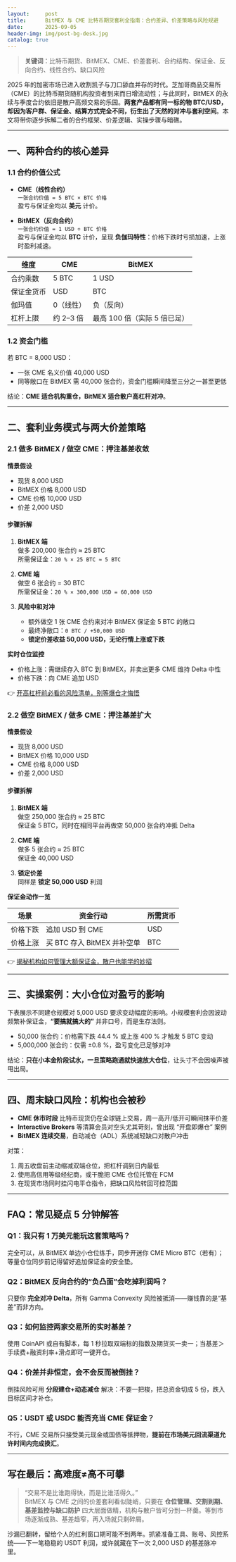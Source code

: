 ```yaml
---
layout:     post
title:      BitMEX 与 CME 比特币期货套利全指南：合约差异、价差策略与风险规避
date:       2025-09-05
header-img: img/post-bg-desk.jpg
catalog: true
---
```


> **关键词**：比特币期货、BitMEX、CME、价差套利、合约结构、保证金、反向合约、线性合约、缺口风险

2025 年的加密市场已进入收割凯子与刀口舔血并存的时代。芝加哥商品交易所（CME）的比特币期货随机构投资者到来而日增流动性；与此同时，BitMEX 的永续与季度合约依旧是散户高频交易的乐园。**两套产品都有同一标的物 BTC/USD，却因为客户群、保证金、结算方式完全不同，衍生出了天然的对冲与套利空间**。本文将带你逐步拆解二者的合约框架、价差逻辑、实操步骤与暗礁。

---

## 一、两种合约的核心差异

### 1.1 合约价值公式

- **CME（线性合约）**  
  `一张合约价值 = 5 BTC × BTC 价格`  
  盈亏与保证金均以 **美元** 计价。

- **BitMEX（反向合约）**  
  `一张合约价值 = 1 USD ÷ BTC 价格`  
  盈亏与保证金均以 **BTC** 计价，呈现 **负伽玛特性**：价格下跌时亏损加速，上涨时盈利减速。

| 维度 | CME | BitMEX |
| --- | --- | --- |
| 合约乘数 | 5 BTC | 1 USD |
| 保证金货币 | USD | BTC |
| 伽玛值 | 0（线性） | 负（反向） |
| 杠杆上限 | 约 2–3 倍 | 最高 100 倍（实际 5 倍已足） |

### 1.2 资金门槛

若 BTC = 8,000 USD：

- 一张 CME 名义价值 40,000 USD  
- 同等敞口在 BitMEX 需 40,000 张合约，资金门槛瞬间降至三分之一甚至更低

结论：**CME 适合机构重仓，BitMEX 适合散户高杠杆对冲**。

---

## 二、套利业务模式与两大价差策略

### 2.1 做多 BitMEX / 做空 CME：押注基差收敛

**情景假设**  
- 现货 8,000 USD  
- BitMEX 价格 8,000 USD  
- CME 价格 10,000 USD  
- 价差 2,000 USD

#### 步骤拆解

1. **BitMEX 端**  
   做多 200,000 张合约 ≈ 25 BTC  
   所需保证金：`20 % × 25 BTC ≈ 5 BTC`

2. **CME 端**  
   做空 6 张合约 = 30 BTC  
   所需保证金：`20 % × 300,000 USD = 60,000 USD`

3. **风险中和对冲**  
   - 额外做空 1 张 CME 合约来对冲 BitMEX 保证金 5 BTC 的敞口  
   - 最终净敞口：`0 BTC / +50,000 USD`  
   - **锁定价差收益 50,000 USD，无论行情上涨或下跌**

**实时仓位监控**  
- 价格上涨：需继续存入 BTC 到 BitMEX，并卖出更多 CME 维持 Delta 中性  
- 价格下跌：向 CME 追加 USD

👉 [开高杠杆前必看的风险清单，别等爆仓才悔悟](https://okxdog.com/)

### 2.2 做空 BitMEX / 做多 CME：押注基差扩大

**情景假设**  
- 现货 8,000 USD  
- BitMEX 价格 10,000 USD  
- CME 价格 8,000 USD  
- 价差 2,000 USD

#### 步骤拆解

1. **BitMEX 端**  
   做空 250,000 张合约 ≈ 25 BTC  
   保证金 5 BTC，同时在相同平台再做空 50,000 张合约冲抵 Delta

2. **CME 端**  
   做多 5 张合约 ≈ 25 BTC  
   保证金 40,000 USD

3. **锁定价差**  
   同样是 **锁定 50,000 USD** 利润

**保证金动作一览**

| 场景 | 资金行动 | 所需货币 |
| --- | --- | --- |
| 价格下跌 | 追加 USD 到 CME | USD |
| 价格上涨 | 买 BTC 存入 BitMEX 并补空单 | BTC |

👉 [揭秘机构如何管理大额保证金，散户也能学的妙招](https://okxdog.com/)

---

## 三、实操案例：大小仓位对盈亏的影响

下表展示不同建仓规模对 5,000 USD 要求变动幅度的影响。小规模套利会因波动频繁补保证金，**“要搞就搞大的”** 并非口号，而是生存法则。

- 50,000 张合约：价格需下跌 44.4 % 或上涨 400 % 才触发 5 BTC 变动  
- 5,000,000 张合约：仅需 ±0.8 %，盈亏变化已足够对冲

结论：**只在小本金阶段试水，一旦策略跑通就快速放大仓位**，让头寸不会因噪声被甩出局。

---

## 四、周末缺口风险：机构也会被秒

- **CME 休市时段** 比特币现货仍在全球链上交易，周一高开/低开可瞬间抹平价差  
- **Interactive Brokers** 等清算会员对空头尤其苛刻，曾出现 “开盘即爆仓” 案例  
- **BitMEX 连续交易**，自动减仓（ADL）系统减轻缺口对散户冲击

对策：  
1. 周五收盘前主动缩减双端仓位，把杠杆调到日内最低  
2. 使用高信用等级经纪商，或干脆把 CME 仓位托管在 FCM  
3. 在现货市场同时挂闪电平仓指令，把缺口风险转回可控范围

---

## FAQ：常见疑点 5 分钟解答

### Q1：我只有 1 万美元能玩这套策略吗？
完全可以，从 BitMEX 单边小仓位练手，同步开迷你 CME Micro BTC（若有）；等量仓位同步前记得留好追加保证金的安全垫。

### Q2：BitMEX 反向合约的“负凸面”会吃掉利润吗？
只要你 **完全对冲 Delta**，所有 Gamma Convexity 风险被抵消——赚钱靠的是“基差”而非方向。

### Q3：如何监控两家交易所的实时基差？
使用 CoinAPI 或自有脚本，每 1 秒拉取双端标的指数及期货买一卖一；当基差＞手续费+融资利率+滑点即可一键开仓。

### Q4：价差并非恒定，会不会反而被倒挂？
倒挂风险可用 **分段建仓+动态减仓** 解决：不要一把梭，把总资金切成 5 份，跌入目标区间才补仓。

### Q5：USDT 或 USDC 能否充当 CME 保证金？
不行，CME 交易所只接受美元现金或国债等抵押物，**提前在市场美元回流渠道允许时间内完成换汇**。

---

## 写在最后：高难度≠高不可攀

> “交易不是比谁跑得快，而是比谁活得久。”  
BitMEX 与 CME 之间的价差套利看似陡峭，只要在 **仓位管理、交割到期、基差监控与缺口防护** 四大层面做精，机构与散户皆可分到一杯羹。等到市场逐渐成熟、基差趋窄，再入场就只剩碎屑。

沙漏已翻转，留给个人的红利窗口期可能不到两年。抓紧准备工具、账号、风控系统——下一笔稳稳的 USDT 利润，或许就藏在下一次 2,000 USD 的基差脉冲里。